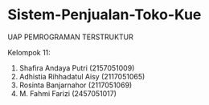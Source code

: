 # Sistem-Penjualan-Toko-Kue

UAP PEMROGRAMAN TERSTRUKTUR

Kelompok 11:
1. Shafira Andaya Putri (2157051009)
2. Adhistia Rihhadatul Aisy (2117051065)
3. Rosinta Banjarnahor (2117051069)
4. M. Fahmi Farizi (2457051017)
